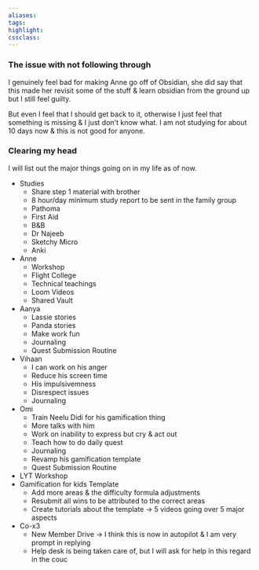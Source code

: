 ```yaml
---
aliases:  
tags:
highlight:  
cssclass:
---
```


### The issue with not following through
I genuinely feel bad for making Anne go off of Obsidian, she did say that this made her revisit some of the stuff & learn obsidian from the ground up but I still feel guilty.

But even I feel that I should get back to it, otherwise I just feel that something is missing & I just don't know what.
I am not studying for about 10 days now & this is not good for anyone.

### Clearing my head
I will list out the major things going on in my life as of now. 

- Studies
	- Share step 1 material with brother
	- 8 hour/day minimum study report to be sent in the family group
	- Pathoma
	- First Aid
	- B&B
	- Dr Najeeb
	- Sketchy Micro
	- Anki
- Anne
	- Workshop
	- Flight College
	- Technical teachings
	- Loom Videos
	- Shared Vault
- Aanya
	- Lassie stories
	- Panda stories
	- Make work fun
	- Journaling
	- Quest Submission Routine
- Vihaan
	- I can work on his anger
	- Reduce his screen time
	- His impulsivemness
	- Disrespect issues
	- Journaling
- Omi
	- Train Neelu Didi for his gamification thing
	- More talks with him
	- Work on inability to express but cry & act out
	- Teach how to do daily quest
	- Journaling
	- Revamp his gamification template
	- Quest Submission Routine 
- LYT Workshop
- Gamification for kids Template
	- Add more areas & the difficulty formula adjustments
	- Resubmit all wins to be attributed to the correct areas
	- Create tutorials about the template → 5 videos going over 5 major aspects
- Co-x3
	- New Member Drive → I think this is now in autopilot & I am very prompt in replying
	- Help desk is being taken care of, but I will ask for help in this regard in the couc
